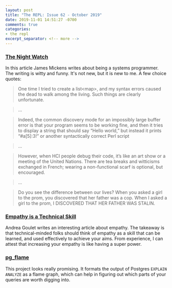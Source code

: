 ```yaml
---
layout: post
title: "The REPL: Issue 62 - October 2019"
date: 2019-11-01 14:51:27 -0700
comments: true
categories:
- the repl
excerpt_separator: <!-- more -->
---
```


### [The Night Watch][night]
In this article James Mickens writes about being a systems programmer. The writing is witty and funny. It's not new, but it is new to me. A few choice quotes:

> One time I tried to create a list<map<int>>, and my syntax errors caused the dead to walk among the living. Such things are clearly unfortunate.

> ...

> Indeed, the common discovery mode for an impossibly large buffer error is that your program seems to be working fine, and then it tries to display a string that should say “Hello world,” but instead it prints “#a[5]:3!” or another syntactically correct Perl script

> ...

> However, when HCI people debug their code, it’s like an art show or a meeting of the United Nations. There are tea breaks and witticisms exchanged in French; wearing a non-functional scarf is optional, but encouraged.

> ...

> Do you see the difference between our lives? When you asked a girl to the prom, you discovered that her father was a cop. When I asked a girl to the prom, I DISCOVERED THAT HER FATHER WAS STALIN.

### [Empathy is a Technical Skill][empathy]

Andrea Goulet writes an interesting article about empathy. The takeaway is that technical-minded folks should think of empathy as a skill that can be learned, and used effectively to achieve your aims. From experience, I can attest that increasing your empathy is like having a super power.

### [pg_flame][pg_flame]

This project looks really promising. It formats the output of Postgres `EXPLAIN ANALYZE` as a flame graph, which can help in figuring out which parts of your queries are worth digging into.

[night]: http://scholar.harvard.edu/files/mickens/files/thenightwatch.pdf
[empathy]: https://www.infoq.com/articles/empathy-technical-skill/
[pg_flame]: https://github.com/mgartner/pg_flame
